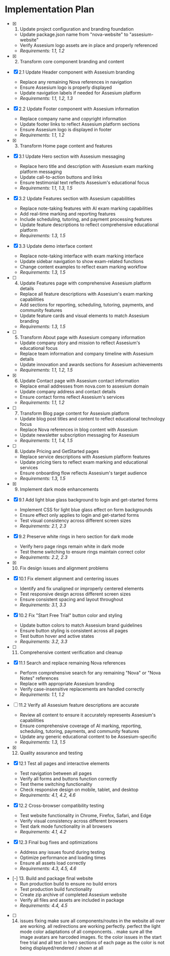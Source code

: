 # Implementation Plan

- [x] 1. Update project configuration and branding foundation
  - Update package.json name from "nova-website" to "assesium-website"
  - Verify Assesium logo assets are in place and properly referenced
  - _Requirements: 1.1, 1.2_

- [x] 2. Transform core component branding and content
- [x] 2.1 Update Header component with Assesium branding
  - Replace any remaining Nova references in navigation
  - Ensure Assesium logo is properly displayed
  - Update navigation labels if needed for Assesium platform
  - _Requirements: 1.1, 1.2, 1.3_

- [x] 2.2 Update Footer component with Assesium information
  - Replace company name and copyright information
  - Update footer links to reflect Assesium platform sections
  - Ensure Assesium logo is displayed in footer
  - _Requirements: 1.1, 1.2_

- [x] 3. Transform Home page content and features
- [x] 3.1 Update Hero section with Assesium messaging
  - Replace hero title and description with Assesium exam marking platform messaging
  - Update call-to-action buttons and links
  - Ensure testimonial text reflects Assesium's educational focus
  - _Requirements: 1.1, 1.3, 1.5_

- [x] 3.2 Update Features section with Assesium capabilities
  - Replace note-taking features with AI exam marking capabilities
  - Add real-time marking and reporting features
  - Include scheduling, tutoring, and payment processing features
  - Update feature descriptions to reflect comprehensive educational platform
  - _Requirements: 1.3, 1.5_

- [x] 3.3 Update demo interface content
  - Replace note-taking interface with exam marking interface
  - Update sidebar navigation to show exam-related functions
  - Change content examples to reflect exam marking workflow
  - _Requirements: 1.3, 1.5_

- [ ] 4. Update Features page with comprehensive Assesium platform details
  - Replace all feature descriptions with Assesium's exam marking capabilities
  - Add sections for reporting, scheduling, tutoring, payments, and community features
  - Update feature cards and visual elements to match Assesium branding
  - _Requirements: 1.3, 1.5_

- [ ] 5. Transform About page with Assesium company information
  - Update company story and mission to reflect Assesium's educational focus
  - Replace team information and company timeline with Assesium details
  - Update innovation and awards sections for Assesium achievements
  - _Requirements: 1.1, 1.2, 1.5_

- [x] 6. Update Contact page with Assesium contact information
  - Replace email addresses from nova.com to assesium domain
  - Update company address and contact details
  - Ensure contact forms reflect Assesium's services
  - _Requirements: 1.1, 1.2_

- [ ] 7. Transform Blog page content for Assesium platform
  - Update blog post titles and content to reflect educational technology focus
  - Replace Nova references in blog content with Assesium
  - Update newsletter subscription messaging for Assesium
  - _Requirements: 1.1, 1.4, 1.5_

- [ ] 8. Update Pricing and GetStarted pages
  - Replace service descriptions with Assesium platform features
  - Update pricing tiers to reflect exam marking and educational services
  - Ensure onboarding flow reflects Assesium's target audience
  - _Requirements: 1.3, 1.5_

- [x] 9. Implement dark mode enhancements
- [x] 9.1 Add light blue glass background to login and get-started forms
  - Implement CSS for light blue glass effect on form backgrounds
  - Ensure effect only applies to login and get-started forms
  - Test visual consistency across different screen sizes
  - _Requirements: 2.1, 2.3_

- [x] 9.2 Preserve white rings in hero section for dark mode
  - Verify hero page rings remain white in dark mode
  - Test theme switching to ensure rings maintain correct color
  - _Requirements: 2.2, 2.3_

- [x] 10. Fix design issues and alignment problems
- [x] 10.1 Fix element alignment and centering issues
  - Identify and fix unaligned or improperly centered elements
  - Test responsive design across different screen sizes
  - Ensure consistent spacing and layout throughout
  - _Requirements: 3.1, 3.3_

- [x] 10.2 Fix "Start Free Trial" button color and styling
  - Update button colors to match Assesium brand guidelines
  - Ensure button styling is consistent across all pages
  - Test button hover and active states
  - _Requirements: 3.2, 3.3_

- [ ] 11. Comprehensive content verification and cleanup
- [x] 11.1 Search and replace remaining Nova references
  - Perform comprehensive search for any remaining "Nova" or "Nova Notes" references
  - Replace with appropriate Assesium branding
  - Verify case-insensitive replacements are handled correctly
  - _Requirements: 1.1, 1.2_

- [ ] 11.2 Verify all Assesium feature descriptions are accurate
  - Review all content to ensure it accurately represents Assesium's capabilities
  - Ensure comprehensive coverage of AI marking, reporting, scheduling, tutoring, payments, and community features
  - Update any generic educational content to be Assesium-specific
  - _Requirements: 1.3, 1.5_

- [x] 12. Quality assurance and testing
- [x] 12.1 Test all pages and interactive elements
  - Test navigation between all pages
  - Verify all forms and buttons function correctly
  - Test theme switching functionality
  - Check responsive design on mobile, tablet, and desktop
  - _Requirements: 4.1, 4.2, 4.6_

- [x] 12.2 Cross-browser compatibility testing
  - Test website functionality in Chrome, Firefox, Safari, and Edge
  - Verify visual consistency across different browsers
  - Test dark mode functionality in all browsers
  - _Requirements: 4.1, 4.2_

- [x] 12.3 Final bug fixes and optimizations
  - Address any issues found during testing
  - Optimize performance and loading times
  - Ensure all assets load correctly
  - _Requirements: 4.3, 4.5, 4.6_

- [-] 13. Build and package final website
  - Run production build to ensure no build errors
  - Test production build functionality
  - Create zip archive of completed Assesium website
  - Verify all files and assets are included in package
  - _Requirements: 4.4, 4.5_


- [ ] 14. issues fixing 
make sure all components/routes in the website all over are working. all redirections are working perfectly. perfect the light mode color adaptations of all componcents. . make sure all the image avatars are harcoded images. fic the color issues in the start free trial and all text in hero sections of each page as the color is not being displayed/rendered / shown at all